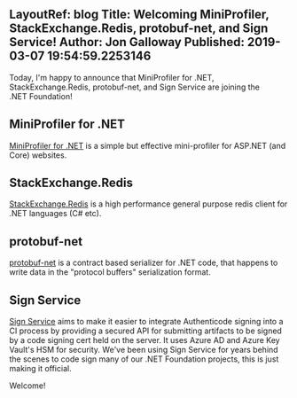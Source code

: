 LayoutRef: blog
Title: Welcoming MiniProfiler, StackExchange.Redis, protobuf-net, and Sign Service!
Author: Jon Galloway
Published: 2019-03-07 19:54:59.2253146
---
<p>Today, I'm happy to announce that MiniProfiler for .NET, StackExchange.Redis, protobuf-net, and Sign Service are joining the .NET&nbsp;Foundation!</p>

<h2>MiniProfiler for .NET</h2>

<p><a href="https://miniprofiler.com/dotnet/">MiniProfiler for .NET</a> is a&nbsp;simple but effective mini-profiler for ASP.NET (and Core) websites.</p>

<h2>StackExchange.Redis</h2>

<p><a href="https://stackexchange.github.io/StackExchange.Redis/">StackExchange.Redis</a> is a high performance general purpose redis client for .NET languages (C# etc).&nbsp;</p>

<h2>protobuf-net</h2>

<p><a href="https://github.com/mgravell/protobuf-net">protobuf-net</a> is a contract based serializer for .NET code, that happens to write data in the "protocol buffers" serialization format.</p>

<h2>Sign Service</h2>

<p><a href="https://github.com/dotnet/SignService">Sign Service</a> aims to make it easier to integrate Authenticode signing into a CI process by providing a secured API for submitting artifacts to be signed by a code signing cert held on the server. It uses Azure AD and Azure Key Vault's HSM for security. We've been using Sign Service for years behind the scenes to code sign many of our .NET Foundation projects, this is just making it official.</p>

<p>Welcome!</p>
